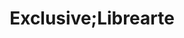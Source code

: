 ---
title: "Exclusive;Librearte"
url: /ciudad-autonoma-de-buenos-aires/exclusive-librearte/
shop: Schreibwaren
---